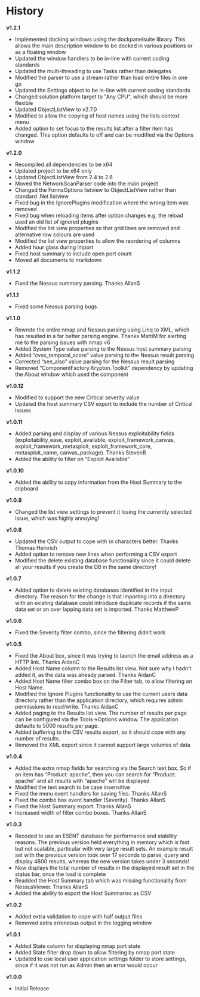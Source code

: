 # History #

**v1.2.1**

- Implemented docking windows using the dockpanelsuite library. This allows the main description window to be docked in various positions or as a floating window
- Updated the window handlers to be in-line with current coding standards
- Updated the multi-threading to use Tasks rather than delegates
- Modified the parser to use a stream rather than load entire files in one go
- Updated the Settings object to be in-line with current coding standards
- Changed solution platform target to "Any CPU", which should be more flexible
- Updated ObjectListView to v2.7.0
- Modified to allow the copying of host names using the lists context menu
- Added option to set focus to the results list after a filter item has changed. This option defaults to off and can be modified via the Options window

**v1.2.0**

- Recompiled all dependencies to be x64
- Updated project to be x64 only
- Updated ObjectListView from 2.4 to 2.6
- Moved the NetworkScanParser code into the main project
- Changed the FormsOptions listview to ObjectListView rather than standard .Net listview
- Fixed bug in the IgnorePlugins modification where the wrong item was removed
- Fixed bug when reloading items after option changes e.g. the reload used an old list of ignored plugins
- Modified the list view properties so that grid lines are removed and alternative row colours are used
- Modified the list view properties to allow the reordering of columns
- Added hour glass during import
- Fixed host summary to include open port count
- Moved all documents to markdown

**v1.1.2**

- Fixed the Nessus summary parsing. Thanks AllanS

**v1.1.1**

- Fixed some Nessus parsing bugs

**v1.1.0**

- Rewrote the entire nmap and Nessus parsing using Linq to XML, which has resulted in a far better parsing engine. Thanks MattiM for alerting me to the parsing issues with nmap v6
- Added System Type value parsing to the Nessus host summary parsing 
- Added “cvss_temporal_score” value parsing to the Nessus result parsing
- Corrected “see_also” value parsing for the Nessus result parsing
- Removed “ComponentFactory.Krypton.Toolkit” dependency by updating the About window which used the component

**v1.0.12**

- Modified to support the new Critical severity value
- Updated the host summary CSV export to include the number of Critical issues

**v1.0.11**

- Added parsing and display of various Nessus exploitability fields (exploitability_ease, exploit_available, exploit_framework_canvas, exploit_framework_metasploit, exploit_framework_core, metasploit_name, canvas_package). Thanks StevenB
- Added the ability to filter on “Exploit Available”

**v1.0.10**

- Added the ability to copy information from the Host Summary to the clipboard

**v1.0.9**

- Changed the list view settings to prevent it losing the currently selected issue, which was highly annoying!

**v1.0.8**

- Updated the CSV output to cope with \n characters better. Thanks Thomas Heinrich
- Added option to remove new lines when performing a CSV export
- Modified the delete existing database functionality since it could delete all your results if you create the DB in the same directory!

**v1.0.7**

- Added option to delete existing databases identified in the input directory. The reason for the change is that importing into a directory with an existing database could introduce duplicate records if the same data set or an over lapping data set is imported. Thanks MatthewP

**v1.0.6**

- Fixed the Severity filter combo, since the filtering didn’t work

**v1.0.5**

- Fixed the About box, since it was trying to launch the email address as a HTTP link. Thanks AidanC
- Added Host Name column to the Results list view. Not sure why I hadn’t added it, as the data was already parsed. Thanks AidanC
- Added Host Name filter combo box on the Filter tab, to allow filtering on Host Name.
- Modified the Ignore Plugins functionality to use the current users data directory rather than the application directory, which requires admin permissions to read/write. Thanks AidanC
- Added paging to the Results list view. The number of results per page can be configured via the Tools->Options window. The application defaults to 5000 results per page. 
- Added buffering to the CSV results export, so it should cope with any number of results. 
- Removed the XML export since it cannot support large volumes of data

**v1.0.4**

- Added the extra nmap fields for searching via the Search text box. So if an item has “Product: apache”, then you can search for “Product: apache” and all results with “apache” will be displayed
- Modified the text search to be case insensitive
- Fixed the menu event handlers for saving files. Thanks AllanS
- Fixed the combo box event handler (Severity). Thanks AllanS
- Fixed the Host Summary export. Thanks AllanS
- Increased width of filter combo boxes. Thanks AllanS

**v1.0.3**

- Recoded to use an ESENT database for performance and stability reasons. The previous version held everything in memory which is fast but not scalable, particular with very large result sets. An example result set with the previous version took over 17 seconds to parse, query and display 4800 results, whereas the new version takes under 3 seconds!
- Now displays the total number of results in the displayed result set in the status bar, once the load is complete
- Readded the Host Summary tab which was missing functionality from NessusViewer. Thanks AllanS
- Added the ability to export the Host Summaries as CSV

**v1.0.2**

- Added extra validation to cope with half output files
- Removed extra erroneous output in the logging window

**v1.0.1**

- Added State column for displaying nmap port state
- Added State filter drop down to allow filtering by nmap port state
- Updated to use local user application settings folder to store settings, since if it was not run as Admin then an error would occur

**v1.0.0**

- Initial Release
